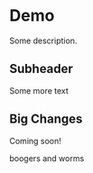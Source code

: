 # Demo

Some description.

## Subheader

Some more text

## Big Changes

Coming soon!

boogers and worms

